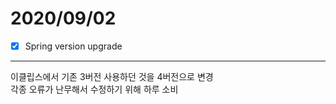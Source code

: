 # 2020/09/02
- [x] Spring version upgrade
----------------------------------------
이클립스에서 기존 3버전 사용하던 것을 4버전으로 변경<br/>
각종 오류가 난무해서 수정하기 위해 하루 소비<br/>
